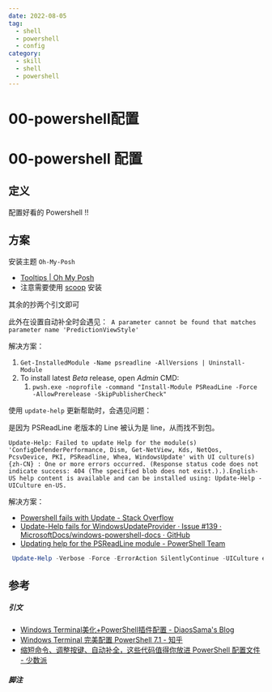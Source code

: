 ```yaml
---
date: 2022-08-05
tag:
  - shell
  - powershell
  - config
category:
  - skill
  - shell
  - powershell
---
```


# 00-powershell配置

# 00-powershell 配置


## 定义

配置好看的 Powershell !!

## 方案

安装主题 `Oh-My-Posh`
- [Tooltips | Oh My Posh](https://ohmyposh.dev/docs/configuration/tooltips)
- 注意需要使用 [scoop](./../../scoop/windows-scoop配置.md) 安装

其余的抄两个引文即可

此外在设置自动补全时会遇见：` A parameter cannot be found that matches parameter name 'PredictionViewStyle'`

解决方案：

1. `Get-InstalledModule -Name psreadline -AllVersions | Uninstall-Module`
2. To install latest _Beta_ release, open _Admin_ CMD:
	1. `pwsh.exe -noprofile -command "Install-Module PSReadLine -Force -AllowPrerelease -SkipPublisherCheck"`

使用 `update-help` 更新帮助时，会遇见问题：

是因为 PSReadLine 老版本的 Line 被认为是 line，从而找不到包。

`Update-Help: Failed to update Help for the module(s) 'ConfigDefenderPerformance, Dism, Get-NetView, Kds, NetQos, PcsvDevice, PKI, PSReadline, Whea, WindowsUpdate' with UI culture(s) {zh-CN} : One or more errors occurred. (Response status code does not indicate success: 404 (The specified blob does not exist.).).English-US help content is available and can be installed using: Update-Help -UICulture en-US.`

解决方案：

- [Powershell fails with Update - Stack Overflow](https://stackoverflow.com/questions/39834452/powershell-fails-with-update)
- [Update-Help fails for WindowsUpdateProvider · Issue #139 · MicrosoftDocs/windows-powershell-docs · GitHub](https://github.com/MicrosoftDocs/windows-powershell-docs/issues/139)
- [Updating help for the PSReadLine module - PowerShell Team](https://devblogs.microsoft.com/powershell/updating-help-for-the-psreadline-module/)

```powershell
 Update-Help -Verbose -Force -ErrorAction SilentlyContinue -UICulture en-US
```

## 参考

##### 引文

- [Windows Terminal美化+PowerShell插件配置 - DiaosSama's Blog](https://diaossama.work/2020/05/windows-terminal-powershell.html)
- [Windows Terminal 完美配置 PowerShell 7.1 - 知乎](https://zhuanlan.zhihu.com/p/137595941)
- [缩短命令、调整按键、自动补全，这些代码值得你放进 PowerShell 配置文件 - 少数派](https://sspai.com/post/73019)

##### 脚注
